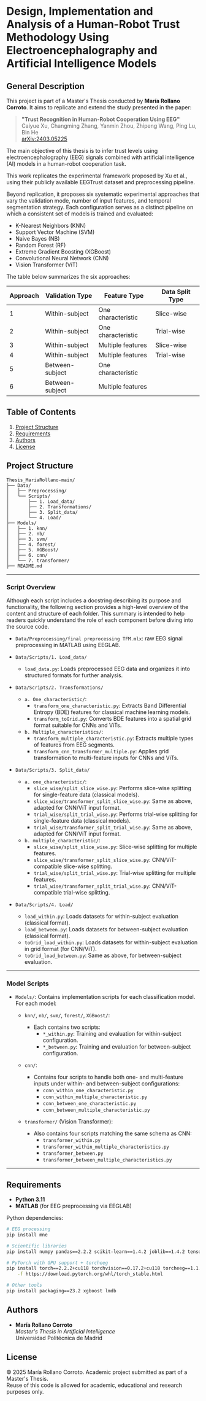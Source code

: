 # Design, Implementation and Analysis of a Human-Robot Trust Methodology Using Electroencephalography and Artificial Intelligence Models

## General Description

This project is part of a Master's Thesis conducted by **María Rollano Corroto**. It aims to replicate and extend the study presented in the paper:

> **"Trust Recognition in Human-Robot Cooperation Using EEG"**  
> Caiyue Xu, Changming Zhang, Yanmin Zhou, Zhipeng Wang, Ping Lu, Bin He  
> [arXiv:2403.05225](https://doi.org/10.48550/arXiv.2403.05225)


The main objective of this thesis is to infer trust levels using electroencephalography (EEG) signals combined with artificial intelligence (AI) models in a human-robot cooperation task. 

This work replicates the experimental framework proposed by Xu et al., using their publicly available EEGTrust dataset and preprocessing pipeline.

Beyond replication, it proposes six systematic experimental approaches that vary the validation mode, number of input features, and temporal segmentation strategy. Each configuration serves as a distinct pipeline on which a consistent set of models is trained and evaluated:

- K-Nearest Neighbors (KNN)
- Support Vector Machine (SVM)
- Naive Bayes (NB)
- Random Forest (RF)
- Extreme Gradient Boosting (XGBoost)
- Convolutional Neural Network (CNN)
- Vision Transformer (ViT)

The table below summarizes the six approaches:

| Approach | Validation Type | Feature Type       | Data Split Type |
|----------|------------------|--------------------|------------------|
| 1        | Within-subject   | One characteristic | Slice-wise       |
| 2        | Within-subject   | One characteristic | Trial-wise       |
| 3        | Within-subject   | Multiple features  | Slice-wise       |
| 4        | Within-subject   | Multiple features  | Trial-wise       |
| 5        | Between-subject  | One characteristic |       |
| 6        | Between-subject  | Multiple features  |       |


## Table of Contents

1. [Project Structure](#-project-structure)
2. [Requirements](#-requirements)
3. [Authors](#-authors)
4. [License](#-license)

## Project Structure
```
Thesis_MariaRollano-main/
├── Data/
│   ├── Preprocessing/
│   └── Scripts/
│       ├── 1. Load_data/
│       ├── 2. Transformations/
│       ├── 3. Split_data/
│       └── 4. Load/
├── Models/
│   ├── 1. knn/
│   ├── 2. nb/
│   ├── 3. svm/
│   ├── 4. forest/
│   ├── 5. XGBoost/
│   ├── 6. cnn/
│   └── 7. transformer/
├── README.md
```

---

### Script Overview
Although each script includes a docstring describing its purpose and functionality, the following section provides a high-level overview of the content and structure of each folder. This summary is intended to help readers quickly understand the role of each component before diving into the source code.

- `Data/Preprocessing/final preprocessing TFM.mlx`: raw EEG signal preprocessing in MATLAB using EEGLAB.

- `Data/Scripts/1. Load_data/`  
  - `load_data.py`: Loads preprocessed EEG data and organizes it into structured formats for further analysis.

- `Data/Scripts/2. Transformations/`
  - `a. One_characteristic/`:  
    - `transform_one_characteristic.py`: Extracts Band Differential Entropy (BDE) features for classical machine learning models.  
    - `transform_toGrid.py`: Converts BDE features into a spatial grid format suitable for CNNs and ViTs.  
  - `b. Multiple_characteristics/`:  
    - `transform_multiple_characteristic.py`: Extracts multiple types of features from EEG segments.  
    - `transform_cnn_transformer_multiple.py`: Applies grid transformation to multi-feature inputs for CNNs and ViTs.

- `Data/Scripts/3. Split_data/`
  - `a. one_characteristic/`:  
    - `slice_wise/split_slice_wise.py`: Performs slice-wise splitting for single-feature data (classical models).  
    - `slice_wise/transformer_split_slice_wise.py`: Same as above, adapted for CNN/ViT input format.  
    - `trial_wise/split_trial_wise.py`: Performs trial-wise splitting for single-feature data (classical models).  
    - `trial_wise/transformer_split_trial_wise.py`: Same as above, adapted for CNN/ViT input format.
  - `b. multiple_characteristic/`:  
    - `slice_wise/split_slice_wise.py`: Slice-wise splitting for multiple features.  
    - `slice_wise/transformer_split_slice_wise.py`: CNN/ViT-compatible slice-wise splitting.  
    - `trial_wise/split_trial_wise.py`: Trial-wise splitting for multiple features.  
    - `trial_wise/transformer_split_trial_wise.py`: CNN/ViT-compatible trial-wise splitting.

- `Data/Scripts/4. Load/`  
  - `load_within.py`: Loads datasets for within-subject evaluation (classical format).  
  - `load_between.py`: Loads datasets for between-subject evaluation (classical format).  
  - `toGrid_load_within.py`: Loads datasets for within-subject evaluation in grid format (for CNN/ViT).  
  - `toGrid_load_between.py`: Same as above, for between-subject evaluation.

---

### Model Scripts

- `Models/`: Contains implementation scripts for each classification model. For each model:

  - `knn/`, `nb/`, `svm/`, `forest/`, `XGBoost/`:  
    - Each contains two scripts:  
      - `*_within.py`: Training and evaluation for within-subject configuration.  
      - `*_between.py`: Training and evaluation for between-subject configuration.

  - `cnn/`:  
    - Contains four scripts to handle both one- and multi-feature inputs under within- and between-subject configurations:  
      - `ccnn_within_one_characteristic.py`  
      - `ccnn_within_multiple_characteristic.py`  
      - `ccnn_between_one_characteristic.py`  
      - `ccnn_between_multiple_characteristic.py`

  - `transformer/` (Vision Transformer):  
    - Also contains four scripts matching the same schema as CNN:  
      - `transformer_within.py`  
      - `transformer_within_multiple_characteristics.py`  
      - `transformer_between.py`  
      - `transformer_between_multiple_characteristics.py`

---

## Requirements

- **Python 3.11**
- **MATLAB** (for EEG preprocessing via EEGLAB)

Python dependencies:

```bash
# EEG processing
pip install mne

# Scientific libraries
pip install numpy pandas==2.2.2 scikit-learn==1.4.2 joblib==1.4.2 tensorboard==2.16.2 torchmetrics==1.3.2

# PyTorch with GPU support + torcheeg
pip install torch==2.2.2+cu118 torchvision==0.17.2+cu118 torcheeg==1.1.1 \
    -f https://download.pytorch.org/whl/torch_stable.html

# Other tools
pip install packaging==23.2 xgboost lmdb
```

## Authors

- **María Rollano Corroto**  
  *Master's Thesis in Artificial Intelligence*  
  Universidad Politécnica de Madrid

## License

© 2025 María Rollano Corroto. Academic project submitted as part of a Master's Thesis.  
Reuse of this code is allowed for academic, educational and research purposes only.
